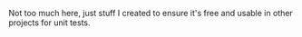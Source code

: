 Not too much here, just stuff I created to ensure it's free and usable in other projects for unit tests.